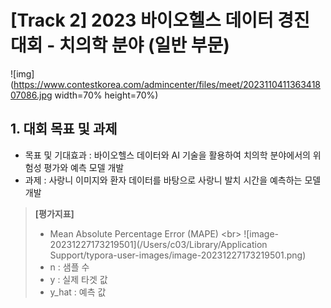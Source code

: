 # [Track 2] 2023 바이오헬스 데이터 경진대회 - 치의학 분야 (일반 부문)
![img](https://www.contestkorea.com/admincenter/files/meet/202311041136341807086.jpg width=70% height=70%)

## 1. 대회 목표 및 과제
 - 목표 및 기대효과 : 바이오헬스 데이터와 AI 기술을 활용하여 치의학 분야에서의 위험성 평가와 예측 모델 개발
 - 과제 : 사랑니 이미지와 환자 데이터를 바탕으로 사랑니 발치 시간을 예측하는 모델 개발

>  **[평가지표]**
> - Mean Absolute Percentage Error (MAPE) <br\>
>  ![image-20231227173219501](/Users/c03/Library/Application Support/typora-user-images/image-20231227173219501.png)
>  - n : 샘플 수
>  - y : 실제 타겟 값
>  - y_hat : 예측 값 
